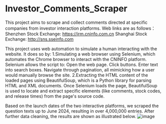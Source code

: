 # Investor_Comments_Scraper
This project aims to scrape and collect comments directed at specific companies from investor interaction platforms.
Web links are as follows：
Shenzhen Stock Exchange: https://irm.cninfo.com.cn
Shanghai Stock Exchange: http://sns.sseinfo.com

This project uses web automation to simulate a human interacting with the website. 
It does so by:
1.Simulating a web browser using Selenium, which automates the Chrome browser to interact with the CNINFO platform. Selenium allows the script to:
  Open the web page.
  Click buttons.
  Enter text into search boxes.
  Navigate through pagination, all mimicking how a user would manually browse the site.
2.Extracting the HTML content of the loaded pages using BeautifulSoup, which is a Python library for parsing HTML and XML documents. Once Selenium loads the page, BeautifulSoup is used to locate and extract specific elements (like comments, stock codes, and release times) from the page's source code.


Based on the launch dates of the two interactive platforms, we scraped the question texts up to June 2024, resulting in over 4,000,000 entries. After further data cleaning, the results are shown as illustrated below.
![image]([[https://github.com/claire000501/Investor_Comments_Scraper/blob/main/results_example.png](https://github.com/claire000501/Investor_Comments_Scraper/blob/main/results_example.png))
